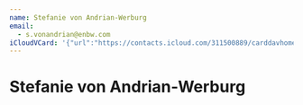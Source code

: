 ```yaml
---
name: Stefanie von Andrian-Werburg
email:
  - s.vonandrian@enbw.com
iCloudVCard: '{"url":"https://contacts.icloud.com/311500889/carddavhome/card/0B5F161B-FA0B-4C13-9E19-BC03FD0D5062.vcf","etag":"\"kmfh9xr0\"","data":"BEGIN:VCARD\r\nVERSION:3.0\r\nFN:\r\nN:von Andrian-Werburg;Stefanie;;;\r\nUID:61A9EA4B-1AB8-4019-B567-BD65516007AB\r\nPRODID:-//Apple Inc.//iOS 13.1.3//EN\r\nREV:2025-04-03T22:17:34Z\r\nORG:;\r\nEMAIL:s.vonandrian@enbw.com\r\nEND:VCARD"}'
---
```

# Stefanie von Andrian-Werburg